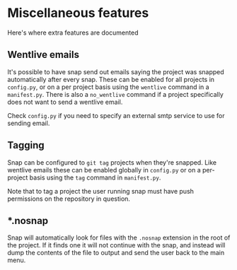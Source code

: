 # Miscellaneous features

Here's where extra features are documented

## Wentlive emails

It's possible to have snap send out emails saying the project was snapped automatically after every
snap. These can be enabled for all projects in `config.py`, or on a per project basis using the
`wentlive` command in a `manifest.py`. There is also a `no_wentlive` command if a project specifically
does not want to send a wentlive email.

Check `config.py` if you need to specify an external smtp service to use for sending email.

## Tagging

Snap can be configured to `git tag` projects when they're snapped. Like wentlive emails these can
be enabled globally in `config.py` or on a per-project basis using the `tag` command in
`manifest.py`.

Note that to tag a project the user running snap must have push permissions on the repository in
question.

## *.nosnap

Snap will automatically look for files with the `.nosnap` extension in the root of the project. If it
finds one it will not continue with the snap, and instead will dump the contents of the file to output
and send the user back to the main menu.
